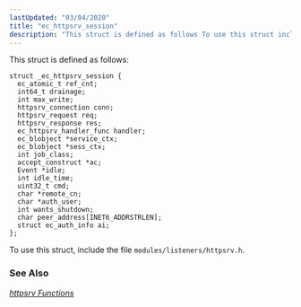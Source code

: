 ```yaml
---
lastUpdated: "03/04/2020"
title: "ec_httpsrv_session"
description: "This struct is defined as follows To use this struct include the file modules listeners httpsrv h Chapter 28 httpsrv Functions..."
---
```


This struct is defined as follows:

```
struct _ec_httpsrv_session {
  ec_atomic_t ref_cnt;
  int64_t drainage;
  int max_write;
  httpsrv_connection conn;
  httpsrv_request req;
  httpsrv_response res;
  ec_httpsrv_handler_func handler;
  ec_blobject *service_ctx;
  ec_blobject *sess_ctx;
  int job_class;
  accept_construct *ac;
  Event *idle;
  int idle_time;
  uint32_t cmd;
  char *remote_cn;
  char *auth_user;
  int wants_shutdown;
  char peer_address[INET6_ADDRSTRLEN];
  struct ec_auth_info ai;
};
```

To use this struct, include the file `modules/listeners/httpsrv.h`.

### <a name="idp39846576"></a> See Also

[*httpsrv Functions*](/momentum/3/3-api/3-api-httpsrv)
